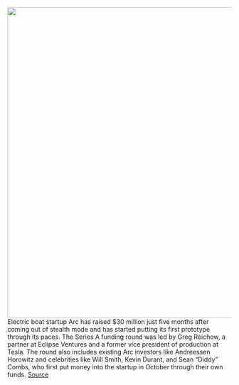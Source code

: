 <img src='https://cdn.vox-cdn.com/thumbor/DajsYAY2ajCENuFwrFr8o2sr0Hc=/0x0:3840x2160/1200x800/filters:focal(1613x773:2227x1387)/cdn.vox-cdn.com/uploads/chorus_image/image/70182943/Arc_One___Dock_Interior.0.jpg' width='700px' /><br/>
Electric boat startup Arc has raised $30 million just five months after coming out of stealth mode and has started putting its first prototype through its paces. The Series A funding round was led by Greg Reichow, a partner at Eclipse Ventures and a former vice president of production at Tesla. The round also includes existing Arc investors like Andreessen Horowitz and celebrities like Will Smith, Kevin Durant, and Sean “Diddy” Combs, who first put money into the startup in October through their own funds.
<a href='https://www.theverge.com/2021/11/23/22798574/arc-30-million-eclipse-ventures-raise-series-a-funding'> Source <a/>